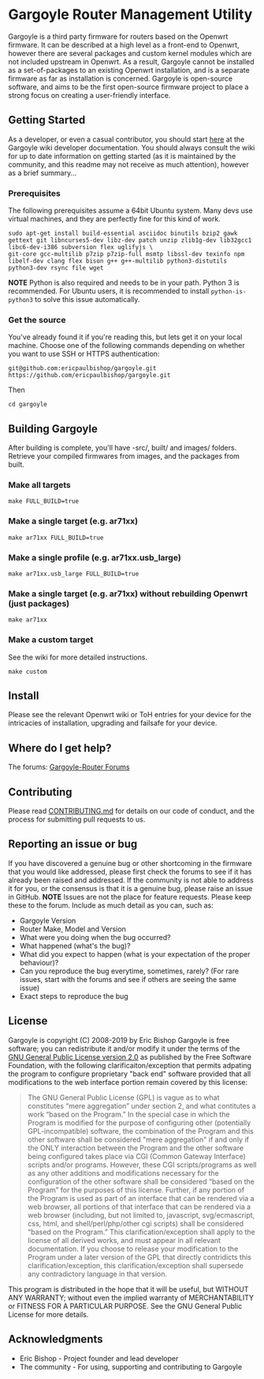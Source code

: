 # Gargoyle Router Management Utility

Gargoyle is a third party firmware for routers based on the Openwrt firmware. It can be described at a high level as a front-end to Openwrt, however there are several packages and custom kernel modules which are not included upstream in Openwrt. As a result, Gargoyle cannot be installed as a set-of-packages to an existing Openwrt installation, and is a separate firmware as far as installation is concerned.
Gargoyle is open-source software, and aims to be the first open-source firmware project to place a strong focus on creating a user-friendly interface.

## Getting Started

As a developer, or even a casual contributor, you should start [here](https://www.gargoyle-router.com/wiki/doku.php?id=developer_info) at the Gargoyle wiki developer documentation.
You should always consult the wiki for up to date information on getting started (as it is maintained by the community, and this readme may not receive as much attention), however as a brief summary...

### Prerequisites

The following prerequisites assume a 64bit Ubuntu system. Many devs use virtual machines, and they are perfectly fine for this kind of work.

```
sudo apt-get install build-essential asciidoc binutils bzip2 gawk gettext git libncurses5-dev libz-dev patch unzip zlib1g-dev lib32gcc1 libc6-dev-i386 subversion flex uglifyjs \
git-core gcc-multilib p7zip p7zip-full msmtp libssl-dev texinfo npm libelf-dev clang flex bison g++ g++-multilib python3-distutils python3-dev rsync file wget
```

**NOTE** Python is also required and needs to be in your path. Python 3 is recommended. For Ubuntu users, it is recommended to install `python-is-python3` to solve this issue automatically.

### Get the source

You've already found it if you're reading this, but lets get it on your local machine. Choose one of the following commands depending on whether you want to use SSH or HTTPS authentication:

```
git@github.com:ericpaulbishop/gargoyle.git
https://github.com/ericpaulbishop/gargoyle.git
```

Then

```
cd gargoyle
```


## Building Gargoyle

After building is complete, you'll have <target>-src/, built/<target> and images/<target> folders. Retrieve your compiled firmwares from images, and the packages from built.

### Make all targets

```
make FULL_BUILD=true
```

### Make a single target (e.g. ar71xx)

```
make ar71xx FULL_BUILD=true
```

### Make a single profile (e.g. ar71xx.usb_large)

```
make ar71xx.usb_large FULL_BUILD=true
```

### Make a single target (e.g. ar71xx) without rebuilding Openwrt (just packages)

```
make ar71xx
```

### Make a custom target

See the wiki for more detailed instructions.

```
make custom
```

## Install

Please see the relevant Openwrt wiki or ToH entries for your device for the intricacies of installation, upgrading and failsafe for your device.

## Where do I get help?

The forums: [Gargoyle-Router Forums](https://www.gargoyle-router.com/phpbb/index.php)

## Contributing

Please read [CONTRIBUTING.md](https://github.com/ericpaulbishop/gargoyle/blob/master/CONTRIBUTING.md) for details on our code of conduct, and the process for submitting pull requests to us.

## Reporting an issue or bug

If you have discovered a genuine bug or other shortcoming in the firmware that you would like addressed, please first check the forums to see if it has already been raised and addressed. If the community is not able to address it for you, or the consensus is that it is a genuine bug, please raise an issue in GitHub.
**NOTE** Issues are not the place for feature requests. Please keep these to the forum.
Include as much detail as you can, such as:
* Gargoyle Version
* Router Make, Model and Version
* What were you doing when the bug occurred?
* What happened (what's the bug)?
* What did you expect to happen (what is your expectation of the proper behaviour)?
* Can you reproduce the bug everytime, sometimes, rarely? (For rare issues, start with the forums and see if others are seeing the same issue)
* Exact steps to reproduce the bug

## License

Gargoyle is copyright (C) 2008-2019 by Eric Bishop
Gargoyle is free software; you can redistribute it and/or modify it under the terms of the [GNU General Public License version 2.0](http://www.gnu.org/licenses/gpl-2.0.html) as published by the Free Software Foundation, with the following clarificaiton/exception that permits adpating the program to configure proprietary "back end" software provided that all modifications to the web interface portion remain covered by this license:

> The GNU General Public License (GPL) is vague as to what constitutes “mere aggregation” under section 2, and what contitutes a work “based on the Program.” In the special case in which the Program is modified for the purpose of configuring other (potentially GPL-incompatible) software, the combination of the Program and this other software shall be considered "mere aggregation" if and only if the ONLY interaction between the Program and the other software being configured takes place via CGI (Common Gateway Interface) scripts and/or programs. However, these CGI scripts/programs as well as any other additions and modifications necessary for the configuration of the other software shall be considered “based on the Program” for the purposes of this license. Further, if any portion of the Program is used as part of an interface that can be rendered via a web browser, all portions of that interface that can be rendered via a web browser (including, but not limited to, javascript, svg/ecmascript, css, html, and shell/perl/php/other cgi scripts) shall be considered “based on the Program.”
> This clarification/exception shall apply to the license of all derived works, and must appear in all relevant documentation. If you choose to release your modification to the Program under a later version of the GPL that directly contridicts this clarification/exception, this clarification/exception shall supersede any contradictory language in that version.

This program is distributed in the hope that it will be useful, but WITHOUT ANY WARRANTY; without even the implied warranty of MERCHANTABILITY or FITNESS FOR A PARTICULAR PURPOSE. See the GNU General Public License for more details.

## Acknowledgments

* Eric Bishop - Project founder and lead developer
* The community - For using, supporting and contributing to Gargoyle
